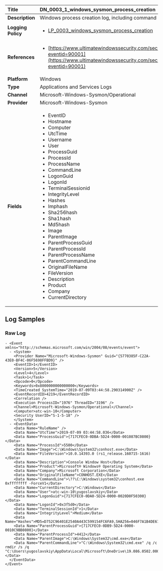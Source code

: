 | Title              | DN_0003_1_windows_sysmon_process_creation       |
|:-------------------|:------------------|
| **Description**    | Windows process creation log, including command line |
| **Logging Policy** | <ul><li>[LP_0003_windows_sysmon_process_creation](../Logging_Policies/LP_0003_windows_sysmon_process_creation.md)</li></ul> |
| **References**     | <ul><li>[https://www.ultimatewindowssecurity.com/securitylog/encyclopedia/event.aspx?eventid=90001](https://www.ultimatewindowssecurity.com/securitylog/encyclopedia/event.aspx?eventid=90001)</li></ul> |
| **Platform**       | Windows    |
| **Type**           | Applications and Services Logs        |
| **Channel**        | Microsoft-Windows-Sysmon/Operational     |
| **Provider**       | Microsoft-Windows-Sysmon    |
| **Fields**         | <ul><li>EventID</li><li>Hostname</li><li>Computer</li><li>UtcTime</li><li>Username</li><li>User</li><li>ProcessGuid</li><li>ProcessId</li><li>ProcessName</li><li>CommandLine</li><li>LogonGuid</li><li>LogonId</li><li>TerminalSessionid</li><li>IntegrityLevel</li><li>Hashes</li><li>Imphash</li><li>Sha256hash</li><li>Sha1hash</li><li>Md5hash</li><li>Image</li><li>ParentImage</li><li>ParentProcessGuid</li><li>ParentProcessId</li><li>ParentProcessName</li><li>ParentCommandLine</li><li>OriginalFileName</li><li>FileVersion</li><li>Description</li><li>Product</li><li>Company</li><li>CurrentDirectory</li></ul> |


## Log Samples

### Raw Log

```
- <Event xmlns="http://schemas.microsoft.com/win/2004/08/events/event">
  - <System>
    <Provider Name="Microsoft-Windows-Sysmon" Guid="{5770385F-C22A-43E0-BF4C-06F5698FFBD9}" /> 
    <EventID>1</EventID> 
    <Version>5</Version> 
    <Level>4</Level> 
    <Task>1</Task> 
    <Opcode>0</Opcode> 
    <Keywords>0x8000000000000000</Keywords> 
    <TimeCreated SystemTime="2019-07-09T03:44:58.290314900Z" /> 
    <EventRecordID>4219</EventRecordID> 
    <Correlation /> 
    <Execution ProcessID="1976" ThreadID="3196" /> 
    <Channel>Microsoft-Windows-Sysmon/Operational</Channel> 
    <Computer>atc-win-10</Computer> 
    <Security UserID="S-1-5-18" /> 
    </System>
  - <EventData>
    <Data Name="RuleName" /> 
    <Data Name="UtcTime">2019-07-09 03:44:58.036</Data> 
    <Data Name="ProcessGuid">{717CFEC0-0DBA-5D24-0000-001087BC0800}</Data> 
    <Data Name="ProcessId">5500</Data> 
    <Data Name="Image">C:\Windows\System32\conhost.exe</Data> 
    <Data Name="FileVersion">10.0.14393.0 (rs1_release.160715-1616)</Data> 
    <Data Name="Description">Console Window Host</Data> 
    <Data Name="Product">Microsoft® Windows® Operating System</Data> 
    <Data Name="Company">Microsoft Corporation</Data> 
    <Data Name="OriginalFileName">CONHOST.EXE</Data> 
    <Data Name="CommandLine">\??\C:\Windows\system32\conhost.exe 0xffffffff -ForceV1</Data> 
    <Data Name="CurrentDirectory">C:\Windows</Data> 
    <Data Name="User">atc-win-10\yugoslavskiy</Data> 
    <Data Name="LogonGuid">{717CFEC0-0DA0-5D24-0000-0020D0F50300}</Data> 
    <Data Name="LogonId">0x3f5d0</Data> 
    <Data Name="TerminalSessionId">1</Data> 
    <Data Name="IntegrityLevel">Medium</Data> 
    <Data Name="Hashes">MD5=D752C96401E2540A443C599154FC6FA9,SHA256=046F7A1B4DE67562547ED9A180A72F481FC41E803DE49A96D7D7C731964D53A0</Data> 
    <Data Name="ParentProcessGuid">{717CFEC0-0DB9-5D24-0000-0010C9BB0800}</Data> 
    <Data Name="ParentProcessId">4412</Data> 
    <Data Name="ParentImage">C:\Windows\System32\cmd.exe</Data> 
    <Data Name="ParentCommandLine">"C:\Windows\System32\cmd.exe" /q /c rmdir /s /q "C:\Users\yugoslavskiy\AppData\Local\Microsoft\OneDrive\19.086.0502.0006"</Data> 
  </EventData>
</Event>

```




